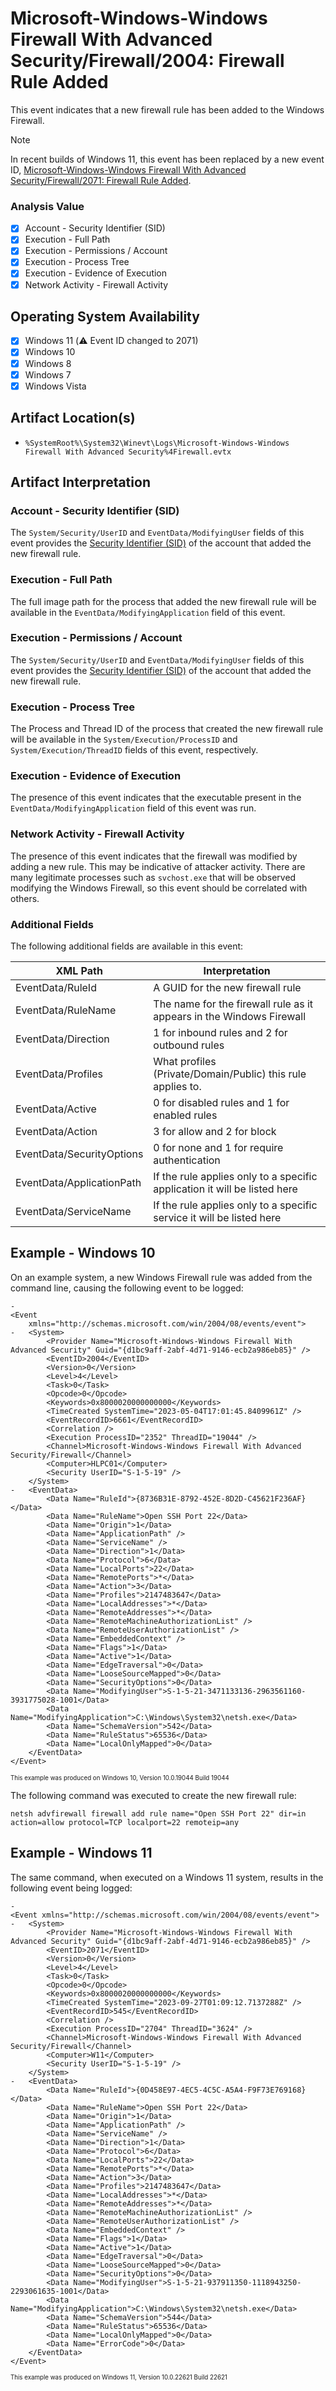 # Microsoft-Windows-Windows Firewall With Advanced Security/Firewall/2004: Firewall Rule Added
This event indicates that a new firewall rule has been added to the Windows Firewall.

> [!NOTE]
> In recent builds of Windows 11, this event has been replaced by a new event ID, [Microsoft-Windows-Windows Firewall With Advanced Security/Firewall/2071: Firewall Rule Added](/network/evtx-2071-firewall-windows-11.md).

### Analysis Value
 - [x] Account - Security Identifier (SID)
 - [x] Execution - Full Path
 - [x] Execution - Permissions / Account
 - [x] Execution - Process Tree
 - [x] Execution - Evidence of Execution
 - [x] Network Activity - Firewall Activity

## Operating System Availability
 - [x] Windows 11 (⚠️ Event ID changed to 2071)
 - [x] Windows 10
 - [x] Windows 8
 - [x] Windows 7
 - [x] Windows Vista

## Artifact Location(s)
- `%SystemRoot%\System32\Winevt\Logs\Microsoft-Windows-Windows Firewall With Advanced Security%4Firewall.evtx`

## Artifact Interpretation
### Account - Security Identifier (SID)
The `System/Security/UserID` and `EventData/ModifyingUser` fields of this event provides the [Security Identifier (SID)](/README.md/#account---security-identifier-sid) of the account that added the new firewall rule.

### Execution - Full Path
The full image path for the process that added the new firewall rule will be available in the `EventData/ModifyingApplication` field of this event. 

### Execution - Permissions / Account
The `System/Security/UserID` and `EventData/ModifyingUser` fields of this event provides the [Security Identifier (SID)](/README.md/#account---security-identifier-sid) of the account that added the new firewall rule.

### Execution - Process Tree
The Process and Thread ID of the process that created the new firewall rule will be available in the `System/Execution/ProcessID` and `System/Execution/ThreadID` fields of this event, respectively. 

### Execution - Evidence of Execution
The presence of this event indicates that the executable present in the `EventData/ModifyingApplication` field of this event was run.

### Network Activity - Firewall Activity
The presence of this event indicates that the firewall was modified by adding a new rule. This may be indicative of attacker activity. There are many legitimate processes such as `svchost.exe` that will be observed modifying the Windows Firewall, so this event should be correlated with others.

### Additional Fields
The following additional fields are available in this event:

| XML Path                  | Interpretation                                                            |
| ------------------------- | ------------------------------------------------------------------------- |
| EventData/RuleId          | A GUID for the new firewall rule                                          |
| EventData/RuleName        | The name for the firewall rule as it appears in the Windows Firewall      |
| EventData/Direction       | 1 for inbound rules and 2 for outbound rules                              |
| EventData/Profiles        | What profiles (Private/Domain/Public) this rule applies to.               |
| EventData/Active          | 0 for disabled rules and 1 for enabled rules                              |
| EventData/Action          | 3 for allow and 2 for block                                               |
| EventData/SecurityOptions | 0 for none and 1 for require authentication                               |
| EventData/ApplicationPath | If the rule applies only to a specific application it will be listed here |
| EventData/ServiceName     | If the rule applies only to a specific service it will be listed here     |


## Example - Windows 10
On an example system, a new Windows Firewall rule was added from the command line, causing the following event to be logged:

```
- 
<Event
	xmlns="http://schemas.microsoft.com/win/2004/08/events/event">
-   <System>
		<Provider Name="Microsoft-Windows-Windows Firewall With Advanced Security" Guid="{d1bc9aff-2abf-4d71-9146-ecb2a986eb85}" />
		<EventID>2004</EventID>
		<Version>0</Version>
		<Level>4</Level>
		<Task>0</Task>
		<Opcode>0</Opcode>
		<Keywords>0x8000020000000000</Keywords>
		<TimeCreated SystemTime="2023-05-04T17:01:45.8409961Z" />
		<EventRecordID>6661</EventRecordID>
		<Correlation />
		<Execution ProcessID="2352" ThreadID="19044" />
		<Channel>Microsoft-Windows-Windows Firewall With Advanced Security/Firewall</Channel>
		<Computer>HLPC01</Computer>
		<Security UserID="S-1-5-19" />
	</System>
-   <EventData>
		<Data Name="RuleId">{8736B31E-8792-452E-8D2D-C45621F236AF}</Data>
		<Data Name="RuleName">Open SSH Port 22</Data>
		<Data Name="Origin">1</Data>
		<Data Name="ApplicationPath" />
		<Data Name="ServiceName" />
		<Data Name="Direction">1</Data>
		<Data Name="Protocol">6</Data>
		<Data Name="LocalPorts">22</Data>
		<Data Name="RemotePorts">*</Data>
		<Data Name="Action">3</Data>
		<Data Name="Profiles">2147483647</Data>
		<Data Name="LocalAddresses">*</Data>
		<Data Name="RemoteAddresses">*</Data>
		<Data Name="RemoteMachineAuthorizationList" />
		<Data Name="RemoteUserAuthorizationList" />
		<Data Name="EmbeddedContext" />
		<Data Name="Flags">1</Data>
		<Data Name="Active">1</Data>
		<Data Name="EdgeTraversal">0</Data>
		<Data Name="LooseSourceMapped">0</Data>
		<Data Name="SecurityOptions">0</Data>
		<Data Name="ModifyingUser">S-1-5-21-3471133136-2963561160-3931775028-1001</Data>
		<Data Name="ModifyingApplication">C:\Windows\System32\netsh.exe</Data>
		<Data Name="SchemaVersion">542</Data>
		<Data Name="RuleStatus">65536</Data>
		<Data Name="LocalOnlyMapped">0</Data>
	</EventData>
</Event>
```

<sup><sub>This example was produced on Windows 10, Version 10.0.19044 Build 19044</sub></sup>

The following command was executed to create the new firewall rule:

```
netsh advfirewall firewall add rule name="Open SSH Port 22" dir=in action=allow protocol=TCP localport=22 remoteip=any
```

## Example - Windows 11
The same command, when executed on a Windows 11 system, results in the following event being logged:

```
- 
<Event xmlns="http://schemas.microsoft.com/win/2004/08/events/event">
-   <System>
		<Provider Name="Microsoft-Windows-Windows Firewall With Advanced Security" Guid="{d1bc9aff-2abf-4d71-9146-ecb2a986eb85}" />
		<EventID>2071</EventID>
		<Version>0</Version>
		<Level>4</Level>
		<Task>0</Task>
		<Opcode>0</Opcode>
		<Keywords>0x8000020000000000</Keywords>
		<TimeCreated SystemTime="2023-09-27T01:09:12.7137288Z" />
		<EventRecordID>545</EventRecordID>
		<Correlation />
		<Execution ProcessID="2704" ThreadID="3624" />
		<Channel>Microsoft-Windows-Windows Firewall With Advanced Security/Firewall</Channel>
		<Computer>W11</Computer>
		<Security UserID="S-1-5-19" />
	</System>
-   <EventData>
		<Data Name="RuleId">{0D458E97-4EC5-4C5C-A5A4-F9F73E769168}</Data>
		<Data Name="RuleName">Open SSH Port 22</Data>
		<Data Name="Origin">1</Data>
		<Data Name="ApplicationPath" />
		<Data Name="ServiceName" />
		<Data Name="Direction">1</Data>
		<Data Name="Protocol">6</Data>
		<Data Name="LocalPorts">22</Data>
		<Data Name="RemotePorts">*</Data>
		<Data Name="Action">3</Data>
		<Data Name="Profiles">2147483647</Data>
		<Data Name="LocalAddresses">*</Data>
		<Data Name="RemoteAddresses">*</Data>
		<Data Name="RemoteMachineAuthorizationList" />
		<Data Name="RemoteUserAuthorizationList" />
		<Data Name="EmbeddedContext" />
		<Data Name="Flags">1</Data>
		<Data Name="Active">1</Data>
		<Data Name="EdgeTraversal">0</Data>
		<Data Name="LooseSourceMapped">0</Data>
		<Data Name="SecurityOptions">0</Data>
		<Data Name="ModifyingUser">S-1-5-21-937911350-1118943250-2293061635-1001</Data>
		<Data Name="ModifyingApplication">C:\Windows\System32\netsh.exe</Data>
		<Data Name="SchemaVersion">544</Data>
		<Data Name="RuleStatus">65536</Data>
		<Data Name="LocalOnlyMapped">0</Data>
		<Data Name="ErrorCode">0</Data>
	</EventData>
</Event>
```

<sup><sub>This example was produced on Windows 11, Version 10.0.22621 Build 22621</sub></sup>